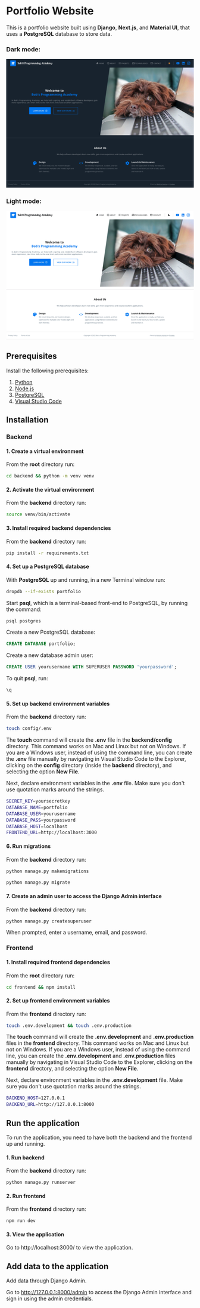 # Portfolio Website

This is a portfolio website built using **Django**, **Next.js**, and **Material UI**, that uses a **PostgreSQL** database to store data.

### Dark mode:

![plot](https://github.com/BobsProgrammingAcademy/Portfolio-Website-Customization/blob/main/frontend/public/images/dark_theme.png?raw=true)

### Light mode:

![plot](https://github.com/BobsProgrammingAcademy/Portfolio-Website-Customization/blob/main/frontend/public/images/light_theme.png?raw=true)


## Prerequisites

Install the following prerequisites:

1. [Python](https://www.python.org/downloads/)
2. [Node.js](https://nodejs.org/en/)
3. [PostgreSQL](https://www.postgresql.org/download/)
4. [Visual Studio Code](https://code.visualstudio.com/download)


## Installation

### Backend

#### 1. Create a virtual environment

From the **root** directory run:

```bash
cd backend && python -m venv venv
```

#### 2. Activate the virtual environment

From the **backend** directory run:

```bash
source venv/bin/activate
```

#### 3. Install required backend dependencies

From the **backend** directory run:

```bash
pip install -r requirements.txt
```

#### 4. Set up a PostgreSQL database

With **PostgreSQL** up and running, in a new Terminal window run:

```bash
dropdb --if-exists portfolio
```

Start **psql**, which is a terminal-based front-end to PostgreSQL, by running the command:

```bash
psql postgres
```

Create a new PostgreSQL database:

```sql
CREATE DATABASE portfolio;
```

Create a new database admin user:

```sql
CREATE USER yourusername WITH SUPERUSER PASSWORD 'yourpassword';
```

To quit **psql**, run:

```bash
\q
```

#### 5. Set up backend environment variables

From the **backend** directory run:

```bash
touch config/.env
```

The **touch** command will create the **.env** file in the **backend/config** directory. This command works on Mac and Linux but not on Windows. If you are a Windows user, instead of using the command line, you can create the **.env** file manually by navigating in Visual Studio Code to the Explorer, clicking on the **config** directory (inside the **backend** directory), and selecting the option **New File**.


Next, declare environment variables in the **.env** file. Make sure you don't use quotation marks around the strings.

```bash
SECRET_KEY=yoursecretkey
DATABASE_NAME=portfolio
DATABASE_USER=yourusername
DATABASE_PASS=yourpassword
DATABASE_HOST=localhost
FRONTEND_URL=http://localhost:3000
```

#### 6. Run migrations

From the **backend** directory run:

```bash
python manage.py makemigrations
```
```bash
python manage.py migrate
```

#### 7. Create an admin user to access the Django Admin interface

From the **backend** directory run:

```bash
python manage.py createsuperuser
```

When prompted, enter a username, email, and password.

### Frontend

#### 1. Install required frontend dependencies

From the **root** directory run:

```bash
cd frontend && npm install
```

#### 2. Set up frontend environment variables

From the **frontend** directory run:

```bash
touch .env.development && touch .env.production
```

The **touch** command will create the **.env.development** and **.env.production** files in the **frontend** directory. This command works on Mac and Linux but not on Windows. If you are a Windows user, instead of using the command line, you can create the **.env.development** and **.env.production** files manually by navigating in Visual Studio Code to the Explorer, clicking on the **frontend** directory, and selecting the option **New File**.

Next, declare environment variables in the **.env.development** file. Make sure you don't use quotation marks around the strings.

```bash
BACKEND_HOST=127.0.0.1
BACKEND_URL=http://127.0.0.1:8000
```

## Run the application

To run the application, you need to have both the backend and the frontend up and running.

#### 1. Run backend

From the **backend** directory run:

```bash
python manage.py runserver
```

#### 2. Run frontend

From the **frontend** directory run:

```bash
npm run dev
```

#### 3. View the application

Go to http://localhost:3000/ to view the application.


## Add data to the application

Add data through Django Admin.

Go to http://127.0.0.1:8000/admin to access the Django Admin interface and sign in using the admin credentials.

